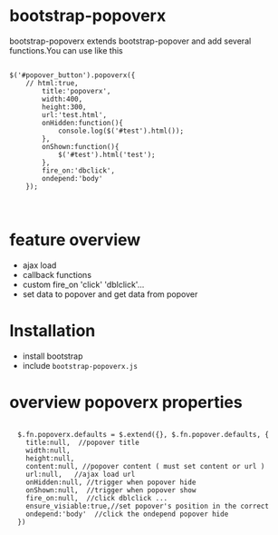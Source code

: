 <h1>
<a name="bootstrap-popoverx" class="anchor" href="#bootstrap-popoverx"><span class="mini-icon mini-icon-link"></span></a>bootstrap-popoverx</h1>

<p>bootstrap-popoverx extends bootstrap-popover and add several functions.You can use like this<br>
<pre><code>
$('#popover_button').popoverx({
    // html:true,
        title:'popoverx',
        width:400,
        height:300,
        url:'test.html',
        onHidden:function(){
            console.log($('#test').html());
        },
        onShown:function(){
            $('#test').html('test');
        },
        fire_on:'dbclick',
        ondepend:'body'
    });
</code></pre>
<br></p>


<h1>
<a name="feature-overview" class="anchor" href="#feature-overview"><span class="mini-icon mini-icon-link"></span></a>feature overview</h1>

<ul>
<li>ajax load</li>
  <li>callback functions</li>
  <li>custom fire_on 'click' 'dblclick'...</li>
  <li>set data to popover and get data from popover</li>
</ul><h1>
<a name="installation" class="anchor" href="#installation"><span class="mini-icon mini-icon-link"></span></a>Installation</h1>

<ul>
<li>install bootstrap</li>
  <li>include <code>bootstrap-popoverx.js</code>
</li>
</ul><h1>
<a name="overview-popoverx-properties" class="anchor" href="#overview-popoverx-properties"><span class="mini-icon mini-icon-link"></span></a>overview popoverx properties</h1>

<pre>
<code>
  $.fn.popoverx.defaults = $.extend({}, $.fn.popover.defaults, {
    title:null,  //popover title
    width:null,  
    height:null,
    content:null, //popover content ( must set content or url )
    url:null,   //ajax load url
    onHidden:null, //trigger when popover hide
    onShown:null,  //trigger when popover show
    fire_on:null,  //click dblclick ...
    ensure_visiable:true,//set popover's position in the correct
    ondepend:'body'  //click the ondepend popover hide
  })
</code>
</pre>

